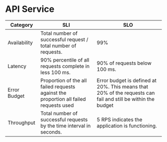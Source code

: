 # API Service

| Category     | SLI                                                                                | SLO                                                                                                     |
|------------------|----------------------------------------------------------------------------------------|-------------------------------------------------------------------------------------------------------------|
| Availability | Total number of successful request / total number of requests.                         | 99%                                                                                                         |
| Latency       | 90% percentile of all requests complete in less 100 ms.                               | 90% of requests below 100 ms.                                                                                |
| Error Budget | Proportion of the all failed requests against the proportion all failed requests used  | Error budget is defined at 20%. This means that 20% of the requests can fail and still be within the budget |
| Throughput   | Total number of successful requests by the time interval in seconds.                   | 5 RPS indicates the application is functioning.                                                              |
